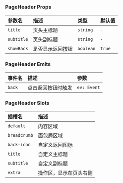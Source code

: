 ### PageHeader Props

| 参数名 | 描述 | 类型 | 默认值 |
| :--- | :--- | :--- | :--- |
| `title` | 页头主标题 | `string` | `-` |
| `subtitle` | 页头副标题 | `string` | `-` |
| `showBack` | 是否显示返回按钮 | `boolean` | `true` |

### PageHeader Emits

| 事件名 | 描述 | 参数 |
| :--- | :--- | :--- |
| `back` | 点击返回按钮时触发 | `ev: Event` |

### PageHeader Slots

| 插槽名 | 描述 |
| :--- | :--- |
| `default` | 内容区域 |
| `breadcrumb` | 面包屑区域 |
| `back-icon` | 自定义返回图标 |
| `title` | 自定义主标题 |
| `subtitle` | 自定义副标题 |
| `extra` | 操作区，显示在页头右侧 |